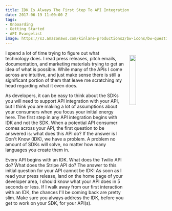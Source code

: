 ```yaml
---
title: IDK Is Always The First Step To API Integration
date: 2017-06-19 11:00:00 Z
tags:
- Onboarding
- Getting Started
- API Evangelist
image: https://s3.amazonaws.com/kinlane-productions2/bw-icons/bw-question-mark.png
---
```


<p><img src="­https://s3.amazonaws.com/kinlane-productions2/bw-icons/bw-question-mark.png" align="right" width="20%" style="padding: 15px;" /></p>I spend a lot of time trying to figure out what technology does. I read press releases, pitch emails, documentation, and marketing materials trying to get an idea of what is possible. While many of the APIs I come across are intuitive, and just make sense there is still a significant portion of them that leave me scratching my head regarding what it even does.

As developers, it can be easy to think about the SDKs you will need to support API integration with your API, but I think you are making a lot of assumptions about your consumers when you focus your initial energy here. The first step in any API integration begins with IDK and not the SDK. When a potential API consumer comes across your API, the first question to be answered is: what does this API do? If the answer is I Don't Know (IDK), we have a problem. A problem no amount of SDKs will solve, no matter how many languages you create them in.

Every API begins with an IDK. What does the Twilio API do? What does the Stripe API do? The answer to this initial question for your API cannot be IDK! As soon as I read your press release, land on the home page of your developer area, I should know what your API does in 5 seconds or less. If I walk away from our first interaction with an IDK, the chances I'll be coming back are pretty slim. Make sure you always address the IDK, before you get to work on your SDK, for your API(s).